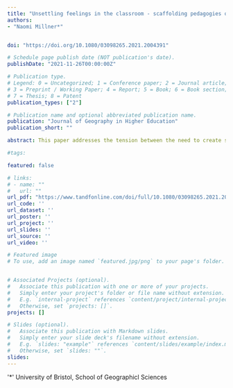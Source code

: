 ```yaml
---
title: "Unsettling feelings in the classroom - scaffolding pedagogies of discomfort as part of decolonising human geography in higher education"
authors:
- "Naomi Millner*"


doi: "https://doi.org/10.1080/03098265.2021.2004391"

# Schedule page publish date (NOT publication's date).
publishDate: "2021-11-26T00:00:00Z"

# Publication type.
# Legend: 0 = Uncategorized; 1 = Conference paper; 2 = Journal article;
# 3 = Preprint / Working Paper; 4 = Report; 5 = Book; 6 = Book section;
# 7 = Thesis; 8 = Patent
publication_types: ["2"]

# Publication name and optional abbreviated publication name.
publication: "Journal of Geography in Higher Education"
publication_short: ""

abstract: This paper addresses the tension between the need to create spaces for unsettling feelings as part of a decolonisation of the curriculum in Higher Education, and the need to create a sense of safety in the classroom. Decolonising the curriculum, here, means exploring how histories of coloniality structure educational institutions, established canons, and socio-natural relations, and cultivating collective practices that move beyond oppressive patternings. As part of this process, as we find ourselves imbricated in the struggles of others and as our emotional grip on the world is unsettled, we – students and teachers alike – may find ourselves experiencing discomfort. This raises an important question, for it is clearly part of the responsibility of an educator to create spaces that feel “safe” for students, and do not induce or trigger trauma. Drawing on experiences in the university classroom and lecture halls, this paper develops the concept of “scaffolding” as the basis for an ethos for embracing discomfort pedagogically. The affordances of physical theatre, film, and visual culture are considered alongside particular tactics as ways to foster the transformation of “settled” fabrics of feeling in care-full ways.

#tags:

featured: false

# links:
# - name: ""
#   url: ""
url_pdf: "https://www.tandfonline.com/doi/full/10.1080/03098265.2021.2004391"
url_code: ''
url_dataset: ''
url_poster: ''
url_project: ''
url_slides: ''
url_source: ''
url_video: ''

# Featured image
# To use, add an image named `featured.jpg/png` to your page's folder. 


# Associated Projects (optional).
#   Associate this publication with one or more of your projects.
#   Simply enter your project's folder or file name without extension.
#   E.g. `internal-project` references `content/project/internal-project/index.md`.
#   Otherwise, set `projects: []`.
projects: []

# Slides (optional).
#   Associate this publication with Markdown slides.
#   Simply enter your slide deck's filename without extension.
#   E.g. `slides: "example"` references `content/slides/example/index.md`.
#   Otherwise, set `slides: ""`.
slides:
---
```


'*' University of Bristol, School of Geographicl Sciences